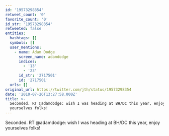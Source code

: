 ```yaml
---
id: '19573298354'
retweet_count: '0'
favorite_count: '0'
id_str: '19573298354'
retweeted: false
entities:
  hashtags: []
  symbols: []
  user_mentions:
    - name: Adam Dodge
      screen_name: adamdodge
      indices:
        - '13'
        - '23'
      id_str: '2717501'
      id: '2717501'
  urls: []
original_url: https://twitter.com/jth/status/19573298354
date: '2010-07-26T13:27:58.000Z'
title: >-
  Seconded. RT @adamdodge: wish I was heading at BH/DC this year, enjoy
  yourselves folks!
---
```


Seconded. RT @adamdodge: wish I was heading at BH/DC this year, enjoy yourselves folks!